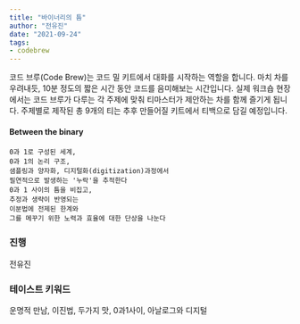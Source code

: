 ```yaml
---
title: "바이너리의 틈"
author: "전유진"
date: "2021-09-24"
tags:
- codebrew
---
```


코드 브루(Code Brew)는 코드 밀 키트에서 대화를 시작하는 역할을 합니다. 
마치 차를 우려내듯, 10분 정도의 짧은 시간 동안 코드를 음미해보는 시간입니다. 
실제 워크숍 현장에서는 코드 브루가 다루는 각 주제에 맞춰 티마스터가 제안하는 차를 함께 즐기게 됩니다. 
주제별로 제작된 총 9개의 티는 추후 만들어질 키트에서 티백으로 담길 예정입니다. 

#### Between the binary 

    0과 1로 구성된 세계, 
    0과 1의 논리 구조, 
    샘플링과 양자화, 디지털화(digitization)과정에서 
    필연적으로 발생하는 '누락'을 추적한다 
    0과 1 사이의 틈을 비집고, 
    추정과 생략이 반영되는 
    이분법에 전제된 한계와 
    그를 메꾸기 위한 노력과 효율에 대한 단상을 나눈다

### 진행 
전유진 

### 테이스트 키워드  
운명적 만남, 이진법, 두가지 맛, 0과1사이, 아날로그와 디지털 
